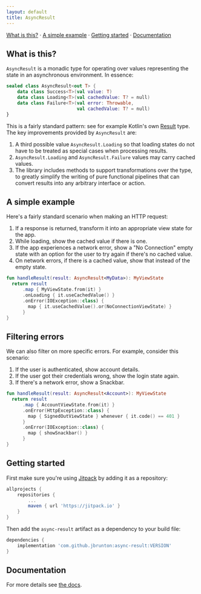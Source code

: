 ```yaml
---
layout: default
title: AsyncResult
---
```


<a href="#what-is-this">What is this?</a> &middot;
<a href="#a-simple-example">A simple example</a> &middot;
<a href="#getting-started">Getting started</a> &middot;
<a href="#documentation">Documentation</a>

## What is this?

`AsyncResult` is a monadic type for operating over values representing the state in an asynchronous environment. In essence:

```kotlin
sealed class AsyncResult<out T> {
    data class Success<T>(val value: T)
    data class Loading<T>(val cachedValue: T? = null)
    data class Failure<T>(val error: Throwable,
                          val cachedValue: T? = null)
}
```

This is a fairly standard pattern: see for example Kotlin's own [Result](https://kotlinlang.org/api/latest/jvm/stdlib/kotlin/-result/index.html) type. The key improvements provided by `AsyncResult` are:

1. A third possible value `AsyncResult.Loading` so that loading states do not have to be treated as special cases when processing results.
2. `AsyncResult.Loading` and `AsyncResult.Failure` values may carry cached values.
3. The library includes methods to support transformations over the type, to greatly simplify the writing of pure functional pipelines that can convert results into any arbitrary interface or action.

## A simple example

Here's a fairly standard scenario when making an HTTP request:

1. If a response is returned, transform it into an appropriate view state for the app.
2. While loading, show the cached value if there is one.
3. If the app experiences a network error, show a "No Connection" empty state with an option for the user to try again if there's no cached value.
4. On network errors, if there is a cached value, show that instead of the empty state.

```kotlin
fun handleResult(result: AsyncResult<MyData>): MyViewState
  return result
      .map { MyViewState.from(it) }
      .onLoading { it.useCachedValue() }
      .onError(IOException::class) {
        map { it.useCachedValue().or(NoConnectionViewState) }
      }
}
```

## Filtering errors

We can also filter on more specific errors. For example, consider this scenario:

1. If the user is authenticated, show account details.
2. If the user got their credentials wrong, show the login state again.
3. If there's a network error, show a Snackbar.

```kotlin
fun handleResult(result: AsyncResult<Account>): MyViewState
  return result
      .map { AccountViewState.from(it) }
      .onError(HttpException::class) {
        map { SignedOutViewState } whenever { it.code() == 401 }
      }
      .onError(IOException::class) {
        map { showSnackbar() }
      }
}
```

## Getting started

First make sure you're using [Jitpack](https://jitpack.io/) by adding it as a repository:

```groovy
allprojects {
    repositories {
        ...
        maven { url 'https://jitpack.io' }
    }
}
```

Then add the `async-result` artifact as a dependency to your build file:

```groovy
dependencies {
    implementation 'com.github.jbrunton:async-result:VERSION'
}
```

## Documentation

For more details see [the docs](dokka/async-result).